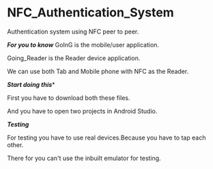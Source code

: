 # NFC_Authentication_System
Authentication system using NFC peer to peer.

***For you to know***
GoInG is the mobile/user application.

Going_Reader is the Reader device application.

We can use both Tab and Mobile phone with NFC as the Reader.

***Start doing this****

First you have to download both these files.

And you have to open two projects in Android Studio.

***Testing***

For testing you have to use real devices.Because you have to tap each other.

There for you can't use the inbuilt emulator for testing.

